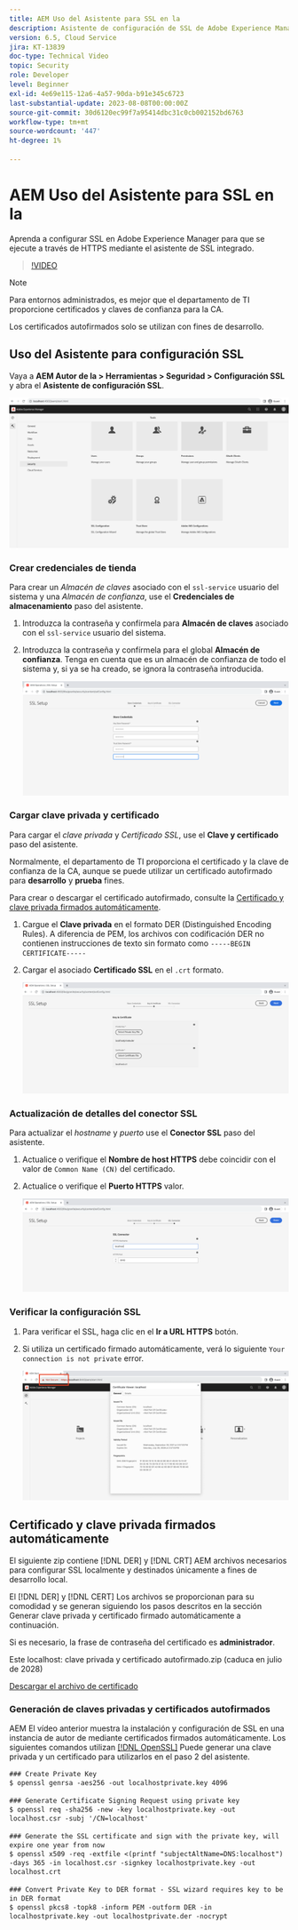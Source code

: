 ```yaml
---
title: AEM Uso del Asistente para SSL en la
description: Asistente de configuración de SSL de Adobe Experience Manager AEM para facilitar la configuración de una instancia de para que se ejecute en HTTPS.
version: 6.5, Cloud Service
jira: KT-13839
doc-type: Technical Video
topic: Security
role: Developer
level: Beginner
exl-id: 4e69e115-12a6-4a57-90da-b91e345c6723
last-substantial-update: 2023-08-08T00:00:00Z
source-git-commit: 30d6120ec99f7a95414dbc31c0cb002152bd6763
workflow-type: tm+mt
source-wordcount: '447'
ht-degree: 1%

---
```


# AEM Uso del Asistente para SSL en la

Aprenda a configurar SSL en Adobe Experience Manager para que se ejecute a través de HTTPS mediante el asistente de SSL integrado.

>[!VIDEO](https://video.tv.adobe.com/v/17993?quality=12&learn=on)


>[!NOTE]
>
>Para entornos administrados, es mejor que el departamento de TI proporcione certificados y claves de confianza para la CA.
>
>Los certificados autofirmados solo se utilizan con fines de desarrollo.

## Uso del Asistente para configuración SSL

Vaya a __AEM Autor de la > Herramientas > Seguridad > Configuración SSL__ y abra el __Asistente de configuración SSL__.

![Asistente de configuración SSL](assets/use-the-ssl-wizard/ssl-config-wizard.png)

### Crear credenciales de tienda

Para crear un _Almacén de claves_ asociado con el `ssl-service` usuario del sistema y una _Almacén de confianza_, use el __Credenciales de almacenamiento__ paso del asistente.

1. Introduzca la contraseña y confírmela para __Almacén de claves__ asociado con el `ssl-service` usuario del sistema.
1. Introduzca la contraseña y confírmela para el global __Almacén de confianza__. Tenga en cuenta que es un almacén de confianza de todo el sistema y, si ya se ha creado, se ignora la contraseña introducida.

   ![Configuración de SSL: credenciales de almacenamiento](assets/use-the-ssl-wizard/store-credentials.png)

### Cargar clave privada y certificado

Para cargar el _clave privada_ y _Certificado SSL_, use el __Clave y certificado__ paso del asistente.

Normalmente, el departamento de TI proporciona el certificado y la clave de confianza de la CA, aunque se puede utilizar un certificado autofirmado para __desarrollo__ y __prueba__ fines.

Para crear o descargar el certificado autofirmado, consulte la [Certificado y clave privada firmados automáticamente](#self-signed-private-key-and-certificate).

1. Cargue el __Clave privada__ en el formato DER (Distinguished Encoding Rules). A diferencia de PEM, los archivos con codificación DER no contienen instrucciones de texto sin formato como `-----BEGIN CERTIFICATE-----`
1. Cargar el asociado __Certificado SSL__ en el `.crt` formato.

   ![Configuración de SSL: clave privada y certificado](assets/use-the-ssl-wizard/privatekey-and-certificate.png)

### Actualización de detalles del conector SSL

Para actualizar el _hostname_ y _puerto_ use el __Conector SSL__ paso del asistente.

1. Actualice o verifique el __Nombre de host HTTPS__ debe coincidir con el valor de `Common Name (CN)` del certificado.
1. Actualice o verifique el __Puerto HTTPS__ valor.

   ![Configuración de SSL: Detalles del conector SSL](assets/use-the-ssl-wizard/ssl-connector-details.png)

### Verificar la configuración SSL

1. Para verificar el SSL, haga clic en el __Ir a URL HTTPS__ botón.
1. Si utiliza un certificado firmado automáticamente, verá lo siguiente `Your connection is not private` error.

   ![AEM Configuración de SSL: Verificar el uso de HTTPS](assets/use-the-ssl-wizard/verify-aem-over-ssl.png)

## Certificado y clave privada firmados automáticamente

El siguiente zip contiene [!DNL DER] y [!DNL CRT] AEM archivos necesarios para configurar SSL localmente y destinados únicamente a fines de desarrollo local.

El [!DNL DER] y [!DNL CERT] Los archivos se proporcionan para su comodidad y se generan siguiendo los pasos descritos en la sección Generar clave privada y certificado firmado automáticamente a continuación.

Si es necesario, la frase de contraseña del certificado es **administrador**.

Este localhost: clave privada y certificado autofirmado.zip (caduca en julio de 2028)

[Descargar el archivo de certificado](assets/use-the-ssl-wizard/certificate.zip)

### Generación de claves privadas y certificados autofirmados

AEM El vídeo anterior muestra la instalación y configuración de SSL en una instancia de autor de mediante certificados firmados automáticamente. Los siguientes comandos utilizan [[!DNL OpenSSL]](https://www.openssl.org/) Puede generar una clave privada y un certificado para utilizarlos en el paso 2 del asistente.

```shell
### Create Private Key
$ openssl genrsa -aes256 -out localhostprivate.key 4096

### Generate Certificate Signing Request using private key
$ openssl req -sha256 -new -key localhostprivate.key -out localhost.csr -subj '/CN=localhost'

### Generate the SSL certificate and sign with the private key, will expire one year from now
$ openssl x509 -req -extfile <(printf "subjectAltName=DNS:localhost") -days 365 -in localhost.csr -signkey localhostprivate.key -out localhost.crt

### Convert Private Key to DER format - SSL wizard requires key to be in DER format
$ openssl pkcs8 -topk8 -inform PEM -outform DER -in localhostprivate.key -out localhostprivate.der -nocrypt
```
